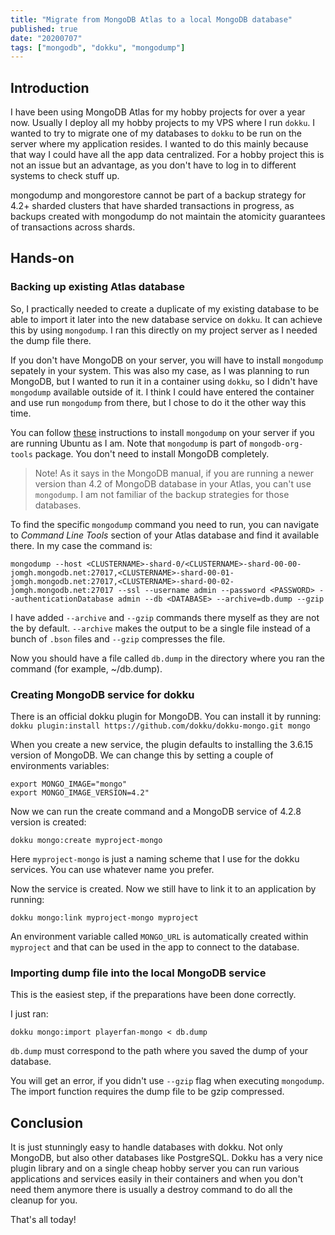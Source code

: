 ```yaml
---
title: "Migrate from MongoDB Atlas to a local MongoDB database"
published: true
date: "20200707"
tags: ["mongodb", "dokku", "mongodump"]
---
```


## Introduction

I have been using MongoDB Atlas for my hobby projects for over a year now. Usually I deploy all my hobby projects to my VPS where I run `dokku`. I wanted to try to migrate one of my databases to `dokku` to be run on the server where my application resides. I wanted to do this mainly because that way I could have all the app data centralized. For a hobby project this is not an issue but an advantage, as you don't have to log in to different systems to check stuff up.

mongodump and mongorestore cannot be part of a backup strategy for 4.2+ sharded clusters that have sharded transactions in progress, as backups created with mongodump do not maintain the atomicity guarantees of transactions across shards.

## Hands-on

### Backing up existing Atlas database

So, I practically needed to create a duplicate of my existing database to be able to import it later into the new database service on `dokku`. It can achieve this by using `mongodump`. I ran this directly on my project server as I needed the dump file there.

If you don't have MongoDB on your server, you will have to install `mongodump` sepately in your system. This was also my case, as I was planning to run MongoDB, but I wanted to run it in a container using `dokku`, so I didn't have `mongodump` available outside of it. I think I could have entered the container and use run `mongodump` from there, but I chose to do it the other way this time.

You can follow [these](https://docs.mongodb.com/manual/tutorial/install-mongodb-on-ubuntu/) instructions to install `mongodump` on your server if you are running Ubuntu as I am. Note that `mongodump` is part of `mongodb-org-tools` package. You don't need to install MongoDB completely.

> Note! As it says in the MongoDB manual, if you are running a newer version than 4.2 of MongoDB database in your Atlas, you can't use `mongodump`. I am not familiar of the backup strategies for those databases.

To find the specific `mongodump` command you need to run, you can navigate to _Command Line Tools_ section of your Atlas database and find it available there. In my case the command is:

```
mongodump --host <CLUSTERNAME>-shard-0/<CLUSTERNAME>-shard-00-00-jomgh.mongodb.net:27017,<CLUSTERNAME>-shard-00-01-jomgh.mongodb.net:27017,<CLUSTERNAME>-shard-00-02-jomgh.mongodb.net:27017 --ssl --username admin --password <PASSWORD> --authenticationDatabase admin --db <DATABASE> --archive=db.dump --gzip
```

I have added `--archive` and `--gzip` commands there myself as they are not the by default. `--archive` makes the output to be a single file instead of a bunch of `.bson` files and `--gzip` compresses the file.

Now you should have a file called `db.dump` in the directory where you ran the command (for example, ~/db.dump).

### Creating MongoDB service for dokku

There is an official dokku plugin for MongoDB. You can install it by running:
`dokku plugin:install https://github.com/dokku/dokku-mongo.git mongo`

When you create a new service, the plugin defaults to installing the 3.6.15 version of MongoDB. We can change this by setting a couple of environments variables:

```
export MONGO_IMAGE="mongo"
export MONGO_IMAGE_VERSION=4.2"
```

Now we can run the create command and a MongoDB service of 4.2.8 version is created:

```
dokku mongo:create myproject-mongo
```

Here `myproject-mongo` is just a naming scheme that I use for the dokku services. You can use whatever name you prefer.

Now the service is created. Now we still have to link it to an application by running:

```
dokku mongo:link myproject-mongo myproject
```

An environment variable called `MONGO_URL` is automatically created within `myproject` and that can be used in the app to connect to the database.

### Importing dump file into the local MongoDB service

This is the easiest step, if the preparations have been done correctly.

I just ran:

```
dokku mongo:import playerfan-mongo < db.dump
```

`db.dump` must correspond to the path where you saved the dump of your database.

You will get an error, if you didn't use `--gzip` flag when executing `mongodump`. The import function requires the dump file to be gzip compressed.

## Conclusion

It is just stunningly easy to handle databases with dokku. Not only MongoDB, but also other databases like PostgreSQL. Dokku has a very nice plugin library and on a single cheap hobby server you can run various applications and services easily in their containers and when you don't need them anymore there is usually a destroy command to do all the cleanup for you.

That's all today!
